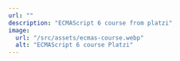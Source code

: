 ```yaml
---
url: ""
description: "ECMAScript 6 course from platzi"
image:
  url: "/src/assets/ecmas-course.webp"
  alt: "ECMAScript 6 course Platzi"
---
```

